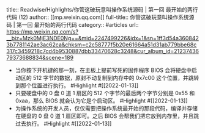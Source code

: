 title:: Readwise/Highlights/你管这破玩意叫操作系统源码 | 第一回 最开始的两行代码 (12)
author:: [[mp.weixin.qq.com]]
full-title:: 你管这破玩意叫操作系统源码 | 第一回 最开始的两行代码
category:: #articles
url:: https://mp.weixin.qq.com/s?__biz=Mzk0MjE3NDE0Ng==&mid=2247499226&idx=1&sn=1ff3d54a3608423b7781142ae3ac62ca&chksm=c2c58777f5b20e61664a51d31ab779bbe68c317c3459218c7cd4b9530887dbb33470628c3248&cur_album_id=2123743679373688834&scene=189

- 当你按下开机键的那一刻，在主板上提前写死的固件程序 BIOS 会将硬盘中启动区的 512 字节的数据，原封不动复制到内存中的 0x7c00 这个位置，并跳转到那个位置进行执行。 #Highlight #[[2022-01-13]]
- 只要硬盘中的 0 盘 0 道 1 扇区的 512 个字节的最后两个字节分别是 0x55 和 0xaa，那么 BIOS 就会认为它是个启动区。 #Highlight #[[2022-01-13]]
- 为操作系统的开发人员，仅仅需要把操作系统最开始的那段代码，编译并存储在硬盘的 0 盘 0 道 1 扇区即可。之后 BIOS 会帮我们把它放到内存里，并且跳过去执行。 #Highlight #[[2022-01-13]]